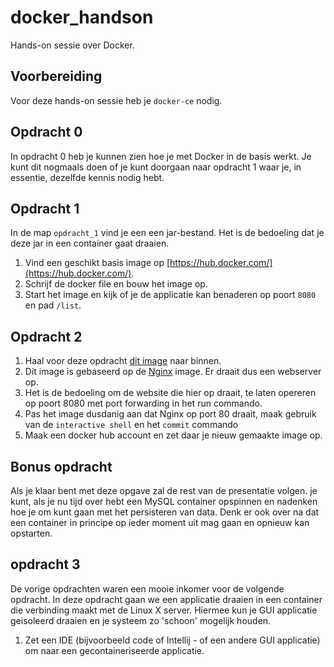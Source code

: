# docker_handson
Hands-on sessie over Docker. 

## Voorbereiding
Voor deze hands-on sessie heb je `docker-ce` nodig.

## Opdracht 0
In opdracht 0 heb je kunnen zien hoe je met Docker in de basis werkt. Je kunt dit nogmaals doen of je kunt doorgaan naar opdracht 1 waar je, in essentie, dezelfde kennis nodig hebt.

## Opdracht 1
In de map `opdracht_1` vind je een een jar-bestand. Het is de bedoeling dat je deze jar in een container gaat draaien.

1. Vind een geschikt basis image op [https://hub.docker.com/](https://hub.docker.com/).
2. Schrijf de docker file en bouw het image op.
3. Start het image en kijk of je de applicatie kan benaderen op poort `8080` en pad `/list`.

## Opdracht 2

1. Haal voor deze opdracht [dit image](https://hub.docker.com/r/xanvier/secret/) naar binnen.
2. Dit image is gebaseerd op de [Nginx](https://hub.docker.com/_/nginx/) image. Er draait dus een webserver op.
3. Het is de bedoeling om de website die hier op draait, te laten opereren op poort 8080 met port forwarding in het run commando.
4. Pas het image dusdanig aan dat Nginx op port 80 draait, maak gebruik van de `interactive shell` en het `commit` commando
5. Maak een docker hub account en zet daar je nieuw gemaakte image op.

## Bonus opdracht
Als je klaar bent met deze opgave zal de rest van de presentatie volgen. je kunt, als je nu tijd over hebt een MySQL container opspinnen en nadenken hoe je om kunt gaan met het persisteren van data. Denk er ook over na dat een container in principe op ieder moment uit mag gaan en opnieuw kan opstarten.

## opdracht 3

De vorige opdrachten waren een mooie inkomer voor de volgende opdracht. In deze opdracht gaan we een applicatie draaien in een container die verbinding maakt met de Linux X server. Hiermee kun je GUI applicatie geisoleerd draaien en je systeem zo 'schoon' mogelijk houden.

1. Zet een IDE (bijvoorbeeld code of Intellij - of een andere GUI applicatie) om naar een gecontaineriseerde applicatie.

